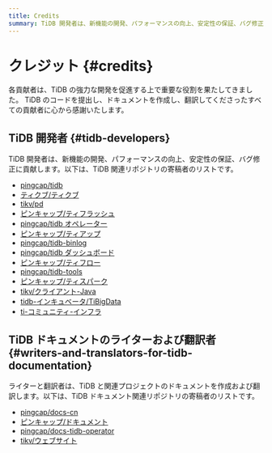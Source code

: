 ```yaml
---
title: Credits
summary: TiDB 開発者は、新機能の開発、パフォーマンスの向上、安定性の保証、バグ修正に貢献します。また、ライターと翻訳者は、TiDB と関連プロジェクトのドキュメントを作成および翻訳します。すべての貢献者に感謝します。
---
```


# クレジット {#credits}

各貢献者は、TiDB の強力な開発を促進する上で重要な役割を果たしてきました。 TiDB のコードを提出し、ドキュメントを作成し、翻訳してくださったすべての貢献者に心から感謝いたします。

## TiDB 開発者 {#tidb-developers}

TiDB 開発者は、新機能の開発、パフォーマンスの向上、安定性の保証、バグ修正に貢献します。以下は、TiDB 関連リポジトリの寄稿者のリストです。

-   [pingcap/tidb](https://github.com/pingcap/tidb/graphs/contributors)
-   [ティクブ/ティクブ](https://github.com/tikv/tikv/graphs/contributors)
-   [tikv/pd](https://github.com/tikv/pd/graphs/contributors)
-   [ピンキャップ/ティフラッシュ](https://github.com/pingcap/tiflash/graphs/contributors)
-   [pingcap/tidb オペレーター](https://github.com/pingcap/tidb-operator/graphs/contributors)
-   [ピンキャップ/ティアップ](https://github.com/pingcap/tiup/graphs/contributors)
-   [pingcap/tidb-binlog](https://github.com/pingcap/tidb-binlog/graphs/contributors)
-   [pingcap/tidb ダッシュボード](https://github.com/pingcap/tidb-dashboard/graphs/contributors)
-   [ピンキャップ/ティフロー](https://github.com/pingcap/tiflow/graphs/contributors)
-   [pingcap/tidb-tools](https://github.com/pingcap/tidb-tools/graphs/contributors)
-   [ピンキャップ/ティスパーク](https://github.com/pingcap/tispark/graphs/contributors)
-   [tikv/クライアント-Java](https://github.com/tikv/client-java/graphs/contributors)
-   [tidb-インキュベータ/TiBigData](https://github.com/tidb-incubator/TiBigData/graphs/contributors)
-   [ti-コミュニティ-インフラ](https://github.com/orgs/ti-community-infra/people)

## TiDB ドキュメントのライターおよび翻訳者 {#writers-and-translators-for-tidb-documentation}

ライターと翻訳者は、TiDB と関連プロジェクトのドキュメントを作成および翻訳します。以下は、TiDB ドキュメント関連リポジトリの寄稿者のリストです。

-   [pingcap/docs-cn](https://github.com/pingcap/docs-cn/graphs/contributors)
-   [ピンキャップ/ドキュメント](https://github.com/pingcap/docs/graphs/contributors)
-   [pingcap/docs-tidb-operator](https://github.com/pingcap/docs-tidb-operator/graphs/contributors)
-   [tikv/ウェブサイト](https://github.com/tikv/website/graphs/contributors)
